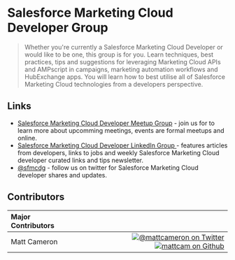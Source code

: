 # Salesforce Marketing Cloud Developer Group

> Whether you're currently a Salesforce Marketing Cloud Developer or would like to be one, this group is for you. Learn techniques, best practices, tips and suggestions for leveraging Marketing Cloud APIs and AMPscript in campaigns, marketing automation workflows and HubExchange apps. You will learn how to best utilise all of Salesforce Marketing Cloud technologies from a developers perspective.

## Links

* [Salesforce Marketing Cloud Developer Meetup Group](https://www.meetup.com/Salesforce-Marketing-Cloud-Melbourne-Developers-Group/) - join us for to learn more about upcomming meetings, events are formal meetups and online. 
* [Salesforce Marketing Cloud Developer LinkedIn Group ](https://www.linkedin.com/groups/7059991) - features articles from developers, links to jobs and weekly Salesforce Marketing Cloud developer curated links and tips newsletter.
* [@sfmcdg](https://twitter.com/sfmcdg) - follow us on twitter for Salesforce Marketing Cloud developer shares and updates.

## Contributors

|Major Contributors&nbsp;&nbsp;&nbsp;&nbsp;&nbsp;&nbsp;&nbsp;&nbsp;&nbsp;&nbsp;&nbsp;&nbsp;&nbsp;&nbsp; | |
|:----|----:|
|Matt Cameron |[![@mattcameron on Twitter](https://raw.githubusercontent.com/ExactTarget/fuelux/gh-pages/invertobird-sm.png)](http://twitter.com/mattcameron) [![mattcam on Github](https://raw.githubusercontent.com/ExactTarget/fuelux/gh-pages/invertocat-sm.png)](http://github.com/mattcam) |

